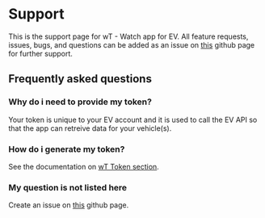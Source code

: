# Support

This is the support page for wT - Watch app for EV. All feature requests, issues, bugs, and questions can be added as an issue on [this](https://github.com/haha150/wT-IOS/issues) github page for further support.

## Frequently asked questions

### Why do i need to provide my token?

Your token is unique to your EV account and it is used to call the EV API so that the app can retreive data for your vehicle(s).

### How do i generate my token?

See the documentation on [wT Token section](https://haha150.github.io/wT/).

### My question is not listed here

Create an issue on [this](https://github.com/haha150/wT-IOS/issues) github page.